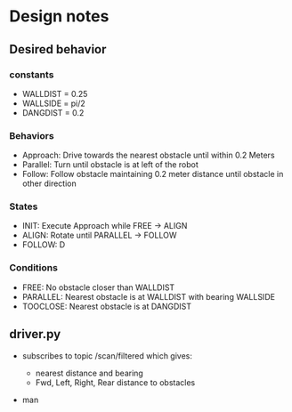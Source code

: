 # Design notes

## Desired behavior

### constants

- WALLDIST = 0.25
- WALLSIDE = pi/2
- DANGDIST = 0.2

### Behaviors

- Approach: Drive towards the nearest obstacle until within 0.2 Meters
- Parallel: Turn until obstacle is at left of the robot
- Follow: Follow obstacle maintaining 0.2 meter distance until obstacle in other direction

### States

- INIT: Execute Approach while FREE -> ALIGN
- ALIGN: Rotate until PARALLEL -> FOLLOW
- FOLLOW: D


### Conditions

- FREE: No obstacle closer than WALLDIST
- PARALLEL: Nearest obstacle is at WALLDIST with bearing WALLSIDE
- TOOCLOSE: Nearest obstacle is at DANGDIST


## driver.py

- subscribes to topic /scan/filtered which gives:
  - nearest distance and bearing
  - Fwd, Left, Right, Rear distance to obstacles

- man
